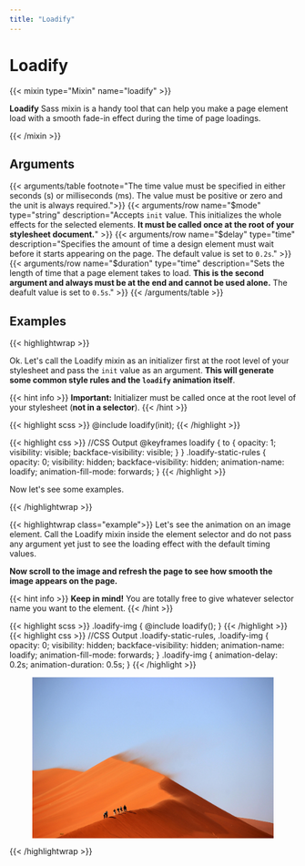 ```yaml
---
title: "Loadify"
---
```


# Loadify

{{< mixin type="Mixin" name="loadify" >}}

**Loadify** Sass mixin is a handy tool that can help you make a page element load with a smooth fade-in effect during the time of page loadings.

{{< /mixin >}}

## Arguments

{{< arguments/table footnote="The time value must be specified in either seconds (s) or milliseconds (ms). The value must be positive or zero and the unit is always required.">}}
    {{< arguments/row name="$mode" type="string" description="Accepts `init` value. This initializes the whole effects for the selected elements. **It must be called once at the root of your stylesheet document.**" >}}
    {{< arguments/row name="$delay" type="time" description="Specifies the amount of time a design element must wait before it starts appearing on the page. The default value is set to `0.2s`." >}}
    {{< arguments/row name="$duration" type="time" description="Sets the length of time that a page element takes to load. **This is the second argument and always must be at the end and cannot be used alone.** The deafult value is set to `0.5s`." >}}
{{< /arguments/table >}}

## Examples

{{< highlightwrap >}}

Ok. Let's call the Loadify mixin as an initializer first at the root level of your stylesheet and pass the `init` value as an argument. **This will generate some common style rules and the `loadify` animation itself**.

{{< hint info >}}
**Important:** Initializer must be called once at the root level of your stylesheet (**not in a selector**).
{{< /hint >}}

{{< highlight scss >}}
@include loadify(init);
{{< /highlight >}}

{{< highlight css >}}
//CSS Output
@keyframes loadify {
  to {
    opacity: 1;
    visibility: visible;
    backface-visibility: visible;
  }
}
.loadify-static-rules {
  opacity: 0;
  visibility: hidden;
  backface-visibility: hidden;
  animation-name: loadify;
  animation-fill-mode: forwards;
}
{{< /highlight >}}

Now let's see some examples.

{{< /highlightwrap >}}

{{< highlightwrap class="example">}}
Let's see the animation on an image element. Call the Loadify mixin inside the element selector and do not pass any argument yet just to see the loading effect with the default timing values. 

**Now scroll to the image and refresh the page to see how smooth the image appears on the page.**

{{< hint info >}}
**Keep in mind!** You are totally free to give whatever selector name you want to the element.
{{< /hint >}}

{{< highlight scss >}}
.loadify-img {
  @include loadify();
}
{{< /highlight >}}
{{< highlight css >}}
//CSS Output
.loadify-static-rules, .loadify-img {
  opacity: 0;
  visibility: hidden;
  backface-visibility: hidden;
  animation-name: loadify;
  animation-fill-mode: forwards;
}
.loadify-img {
  animation-delay: 0.2s;
  animation-duration: 0.5s;
}
{{< /highlight >}}

<style>

.loadify-figure {
  position: relative;
}

.loadify-figure::before {
  content: "";
  display: block;
  padding-top: 66.66667%;
}

.loadify-figure > * {
  width: 100%;
  height: 100%;
  position: absolute;
  top: 0;
  right: 0;
  bottom: 0;
  left: 0;
}

@keyframes loadify {
  to {
    opacity: 1;
    visibility: visible;
    backface-visibility: visible;
  }
}

.loadify-static-rules, .example-1 img {
  opacity: 0;
  visibility: hidden;
  backface-visibility: hidden;
  animation-name: loadify;
  animation-fill-mode: forwards;
}

.example-1 img {
  animation-delay: 0.2s;
  animation-duration: 0.5s;
}

</style>

<figure class="highlight-figure loadify-figure example-1">
  <img src="images/01.jpg" />
</figure>

{{< /highlightwrap >}}